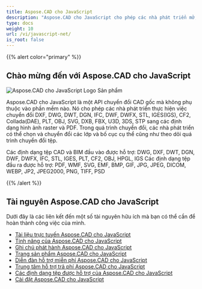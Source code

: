 ```yaml
---
title: Aspose.CAD cho JavaScript
description: "Aspose.CAD cho JavaScript cho phép các nhà phát triển mở, đọc và xử lý các định dạng tệp AutoCAD DWG, DXF, DWT và các định dạng tệp CAD và BIM khác, như: DGN, DWF, DWFX, IFC, STL, IGES, PLT, CF2, OBJ, HPGL, IGS."
type: docs
weight: 10
url: /vi/javascript-net/
is_root: false
---
```


{{% alert color="primary" %}}

## **Chào mừng đến với Aspose.CAD cho JavaScript**

![Aspose.CAD cho JavaScript Logo Sản phẩm](/_assets/home_5.png)

Aspose.CAD cho JavaScript là một API chuyển đổi CAD gốc mà không phụ thuộc vào phần mềm nào. Nó cho phép các nhà phát triển thực hiện việc chuyển đổi DXF, DWG, DWT, DGN, IFC, DWF, DWFX, STL, IGES(IGS), CF2, Collada(DAE), PLT, OBJ, SVG, DXB, FBX, U3D, 3DS, STP sang các định dạng hình ảnh raster và PDF.
Trong quá trình chuyển đổi, các nhà phát triển có thể chọn và chuyển đổi các lớp và bố cục cụ thể cũng như theo dõi quá trình chuyển đổi tệp.

Các định dạng tệp CAD và BIM đầu vào được hỗ trợ: DWG, DXF, DWT, DGN, DWF, DWFX, IFC, STL, IGES, PLT, CF2, OBJ, HPGL, IGS
Các định dạng tệp đầu ra được hỗ trợ: PDF, WMF, SVG, EMF, BMP, GIF, JPG, JPEG, DICOM, WEBP, JP2, JPEG2000, PNG, TIFF, PSD

{{% /alert %}}

## **Tài nguyên Aspose.CAD cho JavaScript**

Dưới đây là các liên kết đến một số tài nguyên hữu ích mà bạn có thể cần để hoàn thành công việc của mình.

- [Tài liệu trực tuyến Aspose.CAD cho JavaScript](/vi/cad/javascript-net/)
- [Tính năng của Aspose.CAD cho JavaScript](/vi/cad/javascript-net/features/)
- [Ghi chú phát hành Aspose.CAD cho JavaScript](https://releases.aspose.com/cad/javascript-net/release-notes/)
- [Trang sản phẩm Aspose.CAD cho JavaScript](https://products.aspose.com/cad/javascript-net/)
- [Diễn đàn hỗ trợ miễn phí Aspose.CAD cho JavaScript](https://forum.aspose.com/c/cad/19)
- [Trung tâm hỗ trợ trả phí Aspose.CAD cho JavaScript](https://helpdesk.aspose.com/)
- [Các định dạng tệp được hỗ trợ của Aspose.CAD cho JavaScript](/vi/cad/javascript-net/supported-file-formats/)
- [Cài đặt Aspose.CAD cho JavaScript](/vi/cad/javascript-net/installation/)
